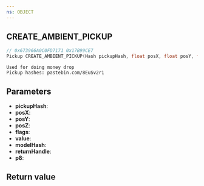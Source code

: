 ```yaml
---
ns: OBJECT
---
```

## CREATE_AMBIENT_PICKUP

```c
// 0x673966A0C0FD7171 0x17B99CE7
Pickup CREATE_AMBIENT_PICKUP(Hash pickupHash, float posX, float posY, float posZ, int flags, int value, Hash modelHash, BOOL returnHandle, BOOL p8);
```

```
Used for doing money drop  
Pickup hashes: pastebin.com/8EuSv2r1  
```

## Parameters
* **pickupHash**: 
* **posX**: 
* **posY**: 
* **posZ**: 
* **flags**: 
* **value**: 
* **modelHash**: 
* **returnHandle**: 
* **p8**: 

## Return value

